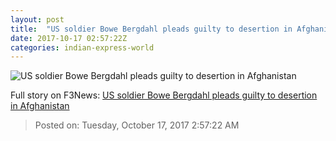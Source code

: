 ```yaml
---
layout: post
title:  "US soldier Bowe Bergdahl pleads guilty to desertion in Afghanistan"
date: 2017-10-17 02:57:22Z
categories: indian-express-world
---
```


![US soldier Bowe Bergdahl pleads guilty to desertion in Afghanistan](http://images.indianexpress.com/2017/10/3b400fb04be84724abde271a20c256a1-3b400fb04be84724abde271a20c256a1-8323d668aa0d4525ad480de65938945c.jpg?w=759)




Full story on F3News: [US soldier Bowe Bergdahl pleads guilty to desertion in Afghanistan](http://www.f3nws.com/n/fN22YC)

> Posted on: Tuesday, October 17, 2017 2:57:22 AM
